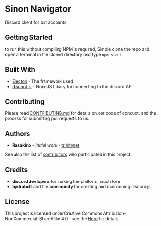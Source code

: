 # Sinon Navigator

Discord client for bot accounts

## Getting Started

to run this without compiling NPM is required, Simple clone the repo and open a terminal in the cloned directory and type `npm start`


## Built With

* [Electon](https://electron.atom.io/) - The framework used
* [discord.js](https://discord.js.org/) - NodeJS Libary for connecting to the discord API

## Contributing

Please read [CONTRIBUTING.md](https://gist.github.com/PurpleBooth/b24679402957c63ec426) for details on our code of conduct, and the process for submitting pull requests to us.

## Authors

* **Rasakino** - *Initial work* - [trinitynet](https://github.com/trinitynet)

See also the list of [contributors](https://github.com/your/project/contributors) who participated in this project.

## Credits
* **discord devlopers** for making the platform, much love
* **hydrabolt** and the **community** for creating and maintaining discord.js

## License

This project is licensed underCreative Commons Attribution-NonCommercial-ShareAlike 4.0 - see the [Here](https://creativecommons.org/licenses/by-nc-sa/4.0/) for details
